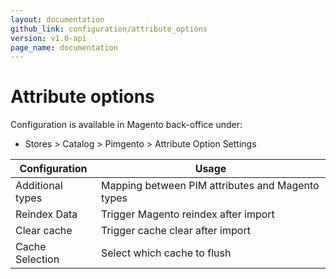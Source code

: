 ```yaml
---
layout: documentation
github_link: configuration/attribute_options
version: v1.0-api
page_name: documentation
---
```


# Attribute options

Configuration is available in Magento back-office under:
* Stores > Catalog > Pimgento > Attribute Option Settings

| Configuration         | Usage                                              |
|-----------------------|----------------------------------------------------|
| Additional types      | Mapping between PIM attributes and Magento types   |
| Reindex Data          | Trigger Magento reindex after import               |
| Clear cache           | Trigger cache clear after import                   |
| Cache Selection       | Select which cache to flush                        |
